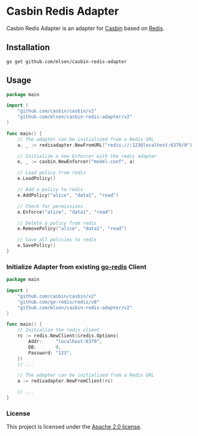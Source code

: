 # Casbin Redis Adapter

Casbin Redis Adapter is an adapter for [Casbin](https://github.com/casbin/casbin) based on [Redis](https://redis.io).

## Installation

    go get github.com/mlsen/casbin-redis-adapter

## Usage

```go
package main

import (
	"github.com/casbin/casbin/v2"
	"github.com/mlsen/casbin-redis-adapter/v2"
)

func main() {
	// The adapter can be initialized from a Redis URL
	a, _ := redisadapter.NewFromURL("redis://:123@localhost:6379/0")

	// Initialize a new Enforcer with the redis adapter
	e, _ := casbin.NewEnforcer("model.conf", a)

	// Load policy from redis
	e.LoadPolicy()

	// Add a policy to redis
	e.AddPolicy("alice", "data1", "read")

	// Check for permissions
	e.Enforce("alice", "data1", "read")

	// Delete a policy from redis
	e.RemovePolicy("alice", "data1", "read")

	// Save all policies to redis
	e.SavePolicy()
}
```

### Initialize Adapter from existing [go-redis](https://github.com/go-redis/redis) Client

```go
package main

import (
	"github.com/casbin/casbin/v2"
	"github.com/go-redis/redis/v8"
	"github.com/mlsen/casbin-redis-adapter/v2"
)

func main() {
	// Initialize the redis client
	rc := redis.NewClient(&redis.Options{
		Addr:     "localhost:6379",
		DB:       0,
		Password: "123",
	})
	// ...

	// The adapter can be initialized from a Redis URL
	a := redisadapter.NewFromClient(rc)

	// ...
}
```

### License

This project is licensed under
the [Apache 2.0 license](https://github.com/mlsen/casbin-redis-adapter/blob/master/LICENSE).